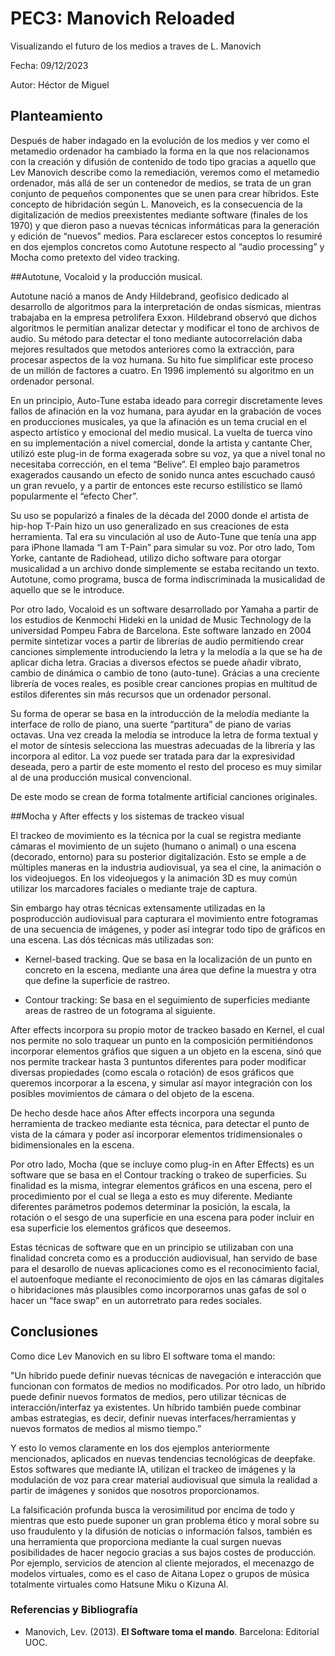 


# PEC3: Manovich Reloaded

Visualizando el futuro de los medios a traves de L. Manovich

  

Fecha: 09/12/2023

Autor: Héctor de Miguel

  

## Planteamiento

  

Después de haber indagado en la evolución de los medios y  ver como el metamedio ordenador ha cambiado la forma en la que nos relacionamos con la creación y difusión de contenido de todo tipo gracias a aquello que Lev Manovich describe como la remediación, veremos como el metamedio ordenador, más allá de ser un contenedor de medios, se trata de un gran conjunto de pequeños componentes que se unen para crear híbridos. Este concepto de hibridación según L. Manoveich, es la consecuencia de la digitalización de medios preexistentes mediante software (finales de los 1970) y que dieron paso a nuevas técnicas informáticas para la generación y edición de “nuevos” medios. Para esclarecer estos conceptos lo resumiré en dos ejemplos concretos como Autotune respecto al “audio processing” y Mocha como pretexto del video tracking.

  

##Autotune, Vocaloid y la producción musical.

  

Autotune nació a manos de Andy Hildebrand, geofisico dedicado al desarrollo de algoritmos para la interpretación de ondas sísmicas, mientras trabajaba en la empresa petrolifera Exxon. Hildebrand observó que dichos algoritmos le permitían analizar detectar y modificar el tono de archivos de audio. Su método para detectar el tono mediante autocorrelación daba mejores resultados que metodos anteriores como la extracción, para procesar aspectos de la voz humana. Su hito fue simplificar este proceso de un millón de factores a cuatro. En 1996 implementó su algoritmo en un ordenador personal.

  

En un principio, Auto-Tune estaba ideado para corregir discretamente leves fallos de afinación en la voz humana, para ayudar en la grabación de voces en producciones musicales, ya que la afinación es un tema crucial en el aspecto artístico y emocional del medio musical. La vuelta de tuerca vino en su implementación a nivel comercial, donde la artista y cantante Cher, utilizó este plug-in de forma exagerada sobre su voz, ya que a nivel tonal no necesitaba corrección, en el tema “Belive”. El empleo bajo parametros exagerados causando un efecto de sonido nunca antes escuchado causó un gran revuelo, y a partir de entonces este recurso estilístico se llamó popularmente el “efecto Cher”.

  

Su uso se popularizó a finales de la década del 2000 donde el artista de hip-hop T-Pain hizo un uso generalizado en sus creaciones de esta herramienta. Tal era su vinculación al uso de Auto-Tune que tenía una app para iPhone llamada “I am T-Pain” para simular su voz. Por otro lado, Tom Yorke, cantante de Radiohead, utilizo dicho software para otorgar musicalidad a un archivo donde simplemente se estaba recitando un texto. Autotune, como programa, busca de forma indiscriminada la musicalidad de aquello que se le introduce.

  

Por otro lado, Vocaloid es un software desarrollado por Yamaha a partir de los estudios de Kenmochi Hideki en la unidad de Music Technology de la universidad Pompeu Fabra de Barcelona. Este software lanzado en 2004 permite sintetizar voces a partir de librerías de audio permitiendo crear canciones simplemente introduciendo la letra y la melodía a la que se ha de aplicar dicha letra. Gracias a diversos efectos se puede añadir vibrato, cambio de dinámica o cambio de tono (auto-tune). Grácias a una creciente librería de voces reales, es posible crear canciones propias en multitud de estilos diferentes sin más recursos que un ordenador personal.

  

Su forma de operar se basa en la introducción de la melodía mediante la interface de rollo de piano, una suerte “partitura” de piano de varias octavas. Una vez creada la melodia se introduce la letra de forma textual y el motor de síntesis selecciona las muestras adecuadas de la librería y las incorpora al editor. La voz puede ser tratada para dar la expresividad deseada, pero a partir de este momento el resto del proceso es muy similar al de una producción musical convencional.

De este modo se crean de forma totalmente artificial canciones originales.

  
  

##Mocha y After effects y los sistemas de trackeo visual

  

El trackeo de movimiento es la técnica por la cual se registra mediante cámaras el movimiento de un sujeto (humano o animal) o una escena (decorado, entorno) para su posterior digitalización. Esto se emple a de múltiples maneras en la industria audiovisual, ya sea el cine, la animación o los videojuegos. En los videojuegos y la animación 3D es muy común utilizar los marcadores faciales o mediante traje de captura.

  

Sin embargo hay otras técnicas extensamente utilizadas en la posproducción audiovisual para capturara el movimiento entre fotogramas de una secuencia de imágenes, y poder así integrar todo tipo de gráficos en una escena. Las dós técnicas más utilizadas son:

  

-   Kernel-based tracking. Que se basa en la localización de un punto en concreto en la escena, mediante una área que define la muestra y otra que define la superficie de rastreo.
    
-   Contour tracking: Se basa en el seguimiento de superficies mediante areas de rastreo de un fotograma al siguiente.
    

  

After effects incorpora su propio motor de trackeo basado en Kernel, el cual nos permite no solo traquear un punto en la composición permitiéndonos incorporar elementos gráfios que siguen a un objeto en la escena, sinó que nos permite trackear hasta 3 puntuntos diferentes para poder modificar diversas propiedades (como escala o rotación) de esos gráficos que queremos incorporar a la escena, y simular así mayor integración con los posibles movimientos de cámara o del objeto de la escena.

  

De hecho desde hace años After effects incorpora una segunda herramienta de trackeo mediante esta técnica, para detectar el punto de vista de la cámara y poder así incorporar elementos tridimensionales o bidimensionales en la escena.

  

Por otro lado, Mocha (que se incluye como plug-in en After Effects) es un software que se basa en el Contour tracking o trakeo de superficies. Su finalidad es la misma, integrar elementos gráficos en una escena, pero el procedimiento por el cual se llega a esto es muy diferente. Mediante diferentes parámetros podemos determinar la posición, la escala, la rotación o el sesgo de una superficie en una escena para poder incluir en esa superficie los elementos gráficos que deseemos.

  

Estas técnicas de software que en un principio se utilizaban con una finalidad concreta como es a producción audiovisual, han servido de base para el desarollo de nuevas aplicaciones como es el reconocimiento facial, el autoenfoque mediante el reconocimiento de ojos en las cámaras digitales o hibridaciones más plausibles como incorporarnos unas gafas de sol o hacer un “face swap” en un autorretrato para redes sociales.

  
  

## Conclusiones

  

Como dice Lev Manovich en su libro El software toma el mando:

"Un híbrido puede definir nuevas técnicas de navegación e interacción que funcionan con formatos de medios no modificados. Por otro lado, un híbrido puede definir nuevos formatos de medios, pero utilizar técnicas de interacción/interfaz ya existentes. Un híbrido también puede combinar ambas estrategias, es decir, definir nuevas interfaces/herramientas y nuevos formatos de medios al mismo tiempo.”

  

Y esto lo vemos claramente en los dos ejemplos anteriormente mencionados, aplicados en nuevas tendencias tecnológicas de deepfake. Estos softwares que mediante IA, utilizan el trackeo de imágenes y la modulación de voz para crear material audiovisual que simula la realidad a partir de imágenes y sonidos que nosotros proporcionamos.

  

La falsificación profunda busca la verosimilitud por encima de todo y mientras que esto puede suponer un gran problema ético y moral sobre su uso fraudulento y la difusión de noticias o información falsos, también es una herramienta que proporciona mediante la cual surgen nuevas posibilidades de hacer negocio gracias a sus bajos costes de producción. Por ejemplo, servicios de atencion al cliente mejorados, el mecenazgo de modelos virtuales, como es el caso de Aitana Lopez o grupos de música totalmente virtuales como Hatsune Miku o Kizuna AI.

  
  
  

### Referencias y Bibliografía

  

* Manovich, Lev. (2013). **El Software toma el mando**. Barcelona: Editorial UOC.
